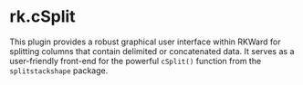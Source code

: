 # rk.cSplit
This plugin provides a robust graphical user interface within RKWard for splitting columns that contain delimited or concatenated data. It serves as a user-friendly front-end for the powerful `cSplit()` function from the `splitstackshape` package.
